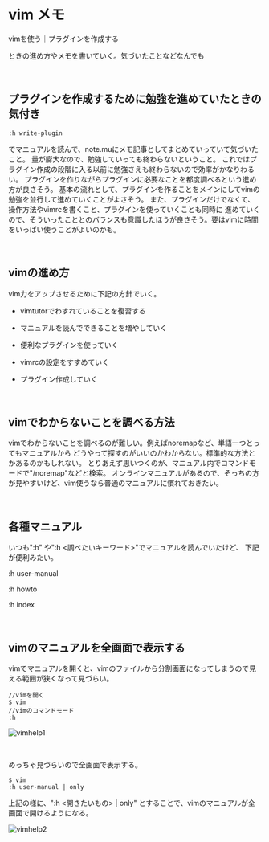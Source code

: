 # vim メモ

vimを使う｜プラグインを作成する

ときの進め方やメモを書いていく。気づいたことなどなんでも

<br />

## プラグインを作成するために勉強を進めていたときの気付き

```
:h write-plugin
```

でマニュアルを読んで、note.muにメモ記事としてまとめていっていて気づいたこと。
量が膨大なので、勉強していっても終わらないということ。
これではプラグイン作成の段階に入る以前に勉強さえも終わらないので効率がかなりわるい。
プラグインを作りながらプラグインに必要なことを都度調べるという進め方が良さそう。
基本の流れとして、プラグインを作ることをメインにしてvimの勉強を並行して進めていくことがよさそう。
また、プラグインだけでなくて、操作方法やvimrcを書くこと、プラグインを使っていくことも同時に
進めていくので、そういったこととのバランスも意識したほうが良さそう。要はvimに時間をいっぱい使うことがよいのかも。

<br />

## vimの進め方

vim力をアップさせるために下記の方針でいく。

- vimtutorでわすれていることを復習する

- マニュアルを読んでできることを増やしていく

- 便利なプラグインを使っていく

- vimrcの設定をすすめていく

- プラグイン作成していく

<br />

## vimでわからないことを調べる方法

vimでわからないことを調べるのが難しい。例えばnoremapなど、単語一つとってもマニュアルから
どうやって探すのがいいのかわからない。標準的な方法とかあるのかもしれない。
とりあえず思いつくのが、マニュアル内でコマンドモードで"/noremap"などと検索。
オンラインマニュアルがあるので、そっちの方が見やすいけど、vim使うなら普通のマニュアルに慣れておきたい。

<br />

## 各種マニュアル

いつも":h" や":h <調べたいキーワード>"でマニュアルを読んでいたけど、
下記が便利みたい。

:h user-manual 

:h howto

:h index

<br />

## vimのマニュアルを全画面で表示する

vimでマニュアルを開くと、vimのファイルから分割画面になってしまうので見える範囲が狭くなって見づらい。

```
//vimを開く
$ vim
//vimのコマンドモード
:h
```


![vimhelp1](https://user-images.githubusercontent.com/43819429/133540603-e4097bce-74a0-427f-99be-1aa71ba18803.png)

<br />

めっちゃ見づらいので全画面で表示する。

```
$ vim 
:h user-manual | only
```

上記の様に、":h <開きたいもの> | only" とすることで、vimのマニュアルが全画面で開けるようになる。


![vimhelp2](https://user-images.githubusercontent.com/43819429/133541645-e08c20a1-50a8-4d96-9d07-d0f336051510.png)

<br />

































